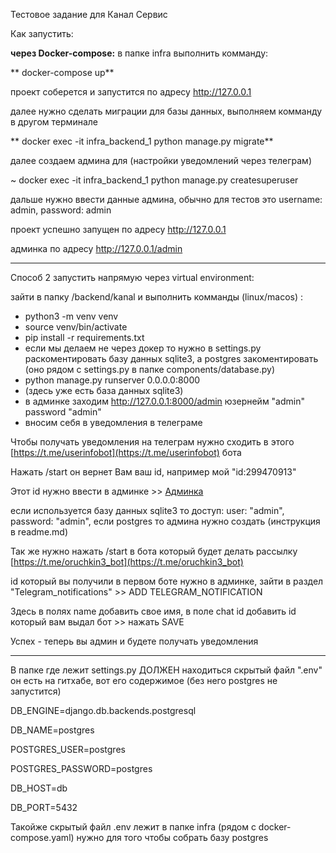 Тестовое задание для Канал Сервис

Как запустить:

**через Docker-compose:**
в папке infra выполнить комманду:

** docker-compose up**

проект соберется и запустится по адресу http://127.0.0.1

далее нужно сделать миграции для базы данных, выполняем комманду в другом терминале

** docker exec -it infra_backend_1 python manage.py migrate**

далее создаем админа для (настройки уведомлений через телеграм)

~ docker exec -it infra_backend_1 python manage.py createsuperuser

дальше нужно ввести данные админа, обычно для тестов это username: admin, password: admin

проект успешно запущен по адресу http://127.0.0.1

админка по адресу http://127.0.0.1/admin

---

Способ 2 запустить напрямую через virtual environment:

зайти в папку /backend/kanal и выполнить комманды (linux/macos) :

- python3 -m venv venv
- source venv/bin/activate
- pip install -r requirements.txt
- если мы делаем не через докер то нужно в settings.py раскоментировать базу данных sqlite3, а postgres закоментировать (оно рядом с settings.py в папке components/database.py)
- python manage.py runserver 0.0.0.0:8000
- (здесь уже есть база данных sqlite3)
- в админке заходим http://127.0.0.1:8000/admin юзернейм "admin" password "admin"
- вносим себя в уведомления в телеграме

Чтобы получать уведомления на телеграм нужно сходить в этого [https://t.me/userinfobot](https://t.me/userinfobot) бота

Нажать /start он вернет Вам ваш id, например мой "id:299470913"

Этот id нужно ввести в админке >> [Админка](http://127.0.0.1:8000/admin)

если используется базу данных sqlite3 то доступ: user: "admin", password: "admin", если postgres то админа нужно создать (инструкция в readme.md)

Так же нужно нажать /start в бота который будет делать рассылку [https://t.me/oruchkin3_bot](https://t.me/oruchkin3_bot)

id который вы получили в первом боте нужно в админке, зайти в раздел "Telegram_notifications" >> ADD TELEGRAM_NOTIFICATION

Здесь в полях name добавить свое имя, в поле chat id добавить id который вам выдал бот >> нажать SAVE

Успех - теперь вы админ и будете получать уведомления

---

В папке где лежит settings.py ДОЛЖЕН находиться скрытый файл ".env" он есть на гитхабе, вот его содержимое (без него postgres не запустится)

DB_ENGINE=django.db.backends.postgresql

DB_NAME=postgres

POSTGRES_USER=postgres

POSTGRES_PASSWORD=postgres

DB_HOST=db

DB_PORT=5432

Такойже скрытый файл .env лежит в папке infra (рядом с docker-compose.yaml) нужно для того чтобы собрать базу postgres
